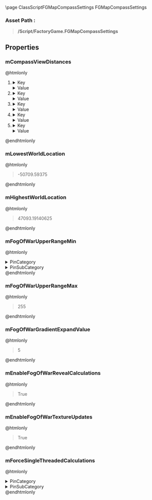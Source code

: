 \page ClassScriptFGMapCompassSettings FGMapCompassSettings
### Asset Path :
<b><blockquote>/Script/FactoryGame.FGMapCompassSettings</blockquote></b>
## Properties

### mCompassViewDistances
@htmlonly
<ol>
<li>
<details>
 <summary>Key</summary>
<blockquote>ECompassViewDistance::CVD_Always</blockquote>
</details>
<details>
 <summary>Value</summary>
<blockquote>-1</blockquote>
</details>
</li>
<li>
<details>
 <summary>Key</summary>
<blockquote>ECompassViewDistance::CVD_Far</blockquote>
</details>
<details>
 <summary>Value</summary>
<blockquote>250000</blockquote>
</details>
</li>
<li>
<details>
 <summary>Key</summary>
<blockquote>ECompassViewDistance::CVD_Mid</blockquote>
</details>
<details>
 <summary>Value</summary>
<blockquote>100000</blockquote>
</details>
</li>
<li>
<details>
 <summary>Key</summary>
<blockquote>ECompassViewDistance::CVD_Near</blockquote>
</details>
<details>
 <summary>Value</summary>
<blockquote>50000</blockquote>
</details>
</li>
<li>
<details>
 <summary>Key</summary>
<blockquote>ECompassViewDistance::CVD_Off</blockquote>
</details>
<details>
 <summary>Value</summary>
<blockquote>0</blockquote>
</details>
</li>
</ol>
@endhtmlonly

### mLowestWorldLocation
@htmlonly
<blockquote>-50709.59375</blockquote>
@endhtmlonly

### mHighestWorldLocation
@htmlonly
<blockquote>47093.19140625</blockquote>
@endhtmlonly

### mFogOfWarUpperRangeMin
@htmlonly
<details>
 <summary>PinCategory</summary>
<blockquote>float</blockquote>
</details>
<details>
 <summary>PinSubCategory</summary>
<blockquote>float</blockquote>
</details>
@endhtmlonly

### mFogOfWarUpperRangeMax
@htmlonly
<blockquote>255</blockquote>
@endhtmlonly

### mFogOfWarGradientExpandValue
@htmlonly
<blockquote>5</blockquote>
@endhtmlonly

### mEnableFogOfWarRevealCalculations
@htmlonly
<blockquote>True</blockquote>
@endhtmlonly

### mEnableFogOfWarTextureUpdates
@htmlonly
<blockquote>True</blockquote>
@endhtmlonly

### mForceSingleThreadedCalculations
@htmlonly
<details>
 <summary>PinCategory</summary>
<blockquote>bool</blockquote>
</details>
<details>
 <summary>PinSubCategory</summary>
<blockquote>bool</blockquote>
</details>
@endhtmlonly

